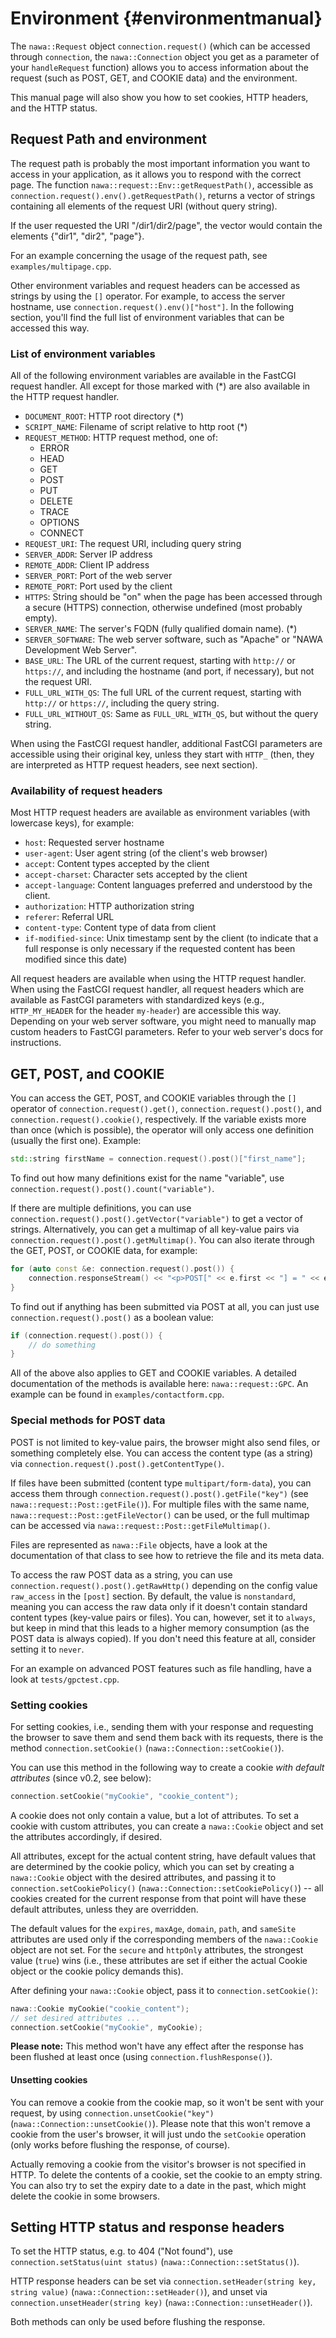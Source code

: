 Environment {#environmentmanual}
===

The `nawa::Request` object `connection.request()` (which can be accessed 
through `connection`, the `nawa::Connection` object you get as a parameter 
of your `handleRequest` function) allows you to access information about 
the request (such as POST, GET, and COOKIE data) and the environment.

This manual page will also show you how to set cookies, HTTP headers, 
and the HTTP status.

## Request Path and environment

The request path is probably the most important information you want to 
access in your application, as it allows you to respond with the correct 
page. The function `nawa::request::Env::getRequestPath()`, accessible as 
`connection.request().env().getRequestPath()`, returns a vector of strings 
containing all elements of the request URI (without query string).

If the user requested the URI "/dir1/dir2/page", the vector would contain 
the elements {"dir1", "dir2", "page"}.

For an example concerning the usage of the request path, see 
`examples/multipage.cpp`.

Other environment variables and request headers can be accessed as strings 
by using the `[]` operator. For example, to access the server hostname, use 
`connection.request().env()["host"]`. In the following section, you'll find 
the full list of environment variables that can be accessed this way.

### List of environment variables

All of the following environment variables are available in the FastCGI 
request handler. All except for those marked with (\*) are also available 
in the HTTP request handler.

- `DOCUMENT_ROOT`: HTTP root directory (\*)
- `SCRIPT_NAME`: Filename of script relative to http root (\*)
- `REQUEST_METHOD`: HTTP request method, one of:
    - ERROR
    - HEAD
    - GET
    - POST
    - PUT
    - DELETE
    - TRACE
    - OPTIONS
    - CONNECT
- `REQUEST_URI`: The request URI, including query string
- `SERVER_ADDR`: Server IP address
- `REMOTE_ADDR`: Client IP address
- `SERVER_PORT`: Port of the web server
- `REMOTE_PORT`: Port used by the client
- `HTTPS`: String should be "on" when the page has been accessed through 
  a secure (HTTPS) connection, otherwise undefined (most probably empty).
- `SERVER_NAME`: The server's FQDN (fully qualified domain name). (\*)
- `SERVER_SOFTWARE`: The web server software, such as "Apache" or 
  "NAWA Development Web Server".
- `BASE_URL`: The URL of the current request, starting with `http://` or 
  `https://`, and including the hostname (and port, if necessary), but not 
  the request URI.
- `FULL_URL_WITH_QS`: The full URL of the current request, starting with 
  `http://` or `https://`, including the query string.
- `FULL_URL_WITHOUT_QS`: Same as `FULL_URL_WITH_QS`, but without the query 
  string.

When using the FastCGI request handler, additional FastCGI parameters are 
accessible using their original key, unless they start with `HTTP_` (then, they 
are interpreted as HTTP request headers, see next section).

### Availability of request headers

Most HTTP request headers are available as environment 
variables (with lowercase keys), for example:

- `host`: Requested server hostname
- `user-agent`: User agent string (of the client's web browser)
- `accept`: Content types accepted by the client
- `accept-charset`: Character sets accepted by the client
- `accept-language`: Content languages preferred and understood by the client.
- `authorization`: HTTP authorization string
- `referer`: Referral URL
- `content-type`: Content type of data from client
- `if-modified-since`: Unix timestamp sent by the client (to indicate that 
  a full response is only necessary if the requested content has been 
  modified since this date)
  
All request headers are available when using the HTTP request handler. 
When using the FastCGI request handler, all request headers which are 
available as FastCGI parameters with standardized keys (e.g., `HTTP_MY_HEADER` 
for the header `my-header`) are accessible this way. Depending on 
your web server software, you might need to manually map custom headers to 
FastCGI parameters. Refer to your web server's docs for instructions.

## GET, POST, and COOKIE

You can access the GET, POST, and COOKIE variables through the `[]` 
operator of `connection.request().get()`, `connection.request().post()`, and 
`connection.request().cookie()`, respectively. If the variable exists more than 
once (which is possible), the operator will only access one definition 
(usually the first one). Example:

```cpp
std::string firstName = connection.request().post()["first_name"];
```

To find out how many definitions exist for the name "variable", use  
`connection.request().post().count("variable")`.

If there are multiple definitions, you can use 
`connection.request().post().getVector("variable")` to get a vector of strings. 
Alternatively, you can get a multimap of all key-value pairs via 
`connection.request().post().getMultimap()`. You can also iterate through the 
GET, POST, or COOKIE data, for example:

```cpp
for (auto const &e: connection.request().post()) {
    connection.responseStream() << "<p>POST[" << e.first << "] = " << e.second << "</p>";
}
```

To find out if anything has been submitted via POST at all, you can just use 
`connection.request().post()` as a boolean value:

```cpp
if (connection.request().post()) {
    // do something
}
```

All of the above also applies to GET and COOKIE variables. A detailed 
documentation of the methods is available here: `nawa::request::GPC`. 
An example can be found in `examples/contactform.cpp`.

### Special methods for POST data

POST is not limited to key-value pairs, the browser might also send files, 
or something completely else. You can access the content type (as a string) 
via `connection.request().post().getContentType()`.

If files have been submitted (content type `multipart/form-data`), 
you can access them through `connection.request().post().getFile("key")` 
(see `nawa::request::Post::getFile()`). For multiple files with the same name, 
`nawa::request::Post::getFileVector()` can be used, or the full multimap can 
be accessed via `nawa::request::Post::getFileMultimap()`.

Files are represented as `nawa::File` objects, have a look at the documentation 
of that class to see how to retrieve the file and its meta data.

To access the raw POST data as a string, you can use  
`connection.request().post().getRawHttp()` depending on the config value 
`raw_access` in the `[post]` section. By default, the value is 
`nonstandard`, meaning you can access the raw data only if it doesn't 
contain standard content types (key-value pairs or files). You can, 
however, set it to `always`, but keep in mind that this leads to a higher 
memory consumption (as the POST data is always copied). If you don't need 
this feature at all, consider setting it to `never`.

For an example on advanced POST features such as file handling, have a look 
at `tests/gpctest.cpp`.

### Setting cookies

For setting cookies, i.e., sending them with your response and requesting 
the browser to save them and send them back with its requests, there is 
the method `connection.setCookie()` (`nawa::Connection::setCookie()`).

You can use this method in the following way to create a cookie 
*with default attributes* (since v0.2, see below):

```cpp
connection.setCookie("myCookie", "cookie_content");
```

A cookie does not only contain a value, but a lot of attributes. To set 
a cookie with custom attributes, you can create a `nawa::Cookie` object 
and set the attributes accordingly, if desired. 

All attributes, except for the 
actual content string, have default values that are determined by 
the cookie policy, which you can set by creating a `nawa::Cookie` 
object with the desired attributes, and passing it to 
`connection.setCookiePolicy()` (`nawa::Connection::setCookiePolicy()`) -- 
all cookies created for the current response from that point will have 
these default attributes, unless they are overridden.

The default values for the `expires`, `maxAge`, `domain`, `path`, and 
`sameSite` attributes are used only if the corresponding members of the 
`nawa::Cookie` object are not set. For the 
`secure` and `httpOnly` attributes, the strongest value (`true`) wins 
(i.e., these attributes are set if either the actual Cookie object or the 
cookie policy demands this).

After defining your `nawa::Cookie` object, pass it to 
`connection.setCookie()`:

```cpp
nawa::Cookie myCookie("cookie_content");
// set desired attributes ...
connection.setCookie("myCookie", myCookie);
```

**Please note:** This method won't have any effect after the response 
has been flushed at least once (using `connection.flushResponse()`).

#### Unsetting cookies

You can remove a cookie from the cookie map, so it won't be sent with 
your request, by using `connection.unsetCookie("key")` 
(`nawa::Connection::unsetCookie()`). Please note that this won't remove 
a cookie from the user's browser, it will just undo the `setCookie` 
operation (only works before flushing the response, of course).

Actually removing a cookie from the visitor's browser is not specified in 
HTTP. To delete the contents of a cookie, set the cookie to an empty string. 
You can also try to set the expiry date to a date in the past, which might 
delete the cookie in some browsers.

## Setting HTTP status and response headers

To set the HTTP status, e.g. to 404 ("Not found"), use  
`connection.setStatus(uint status)` (`nawa::Connection::setStatus()`).

HTTP response headers can be set via `connection.setHeader(string key, string value)` 
(`nawa::Connection::setHeader()`), and unset via 
`connection.unsetHeader(string key)` (`nawa::Connection::unsetHeader()`).

Both methods can only be used before flushing the response.